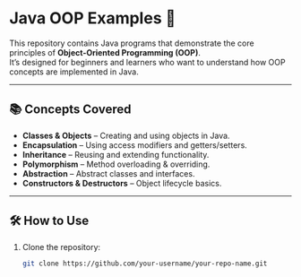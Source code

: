 # Java OOP Examples 🚀

This repository contains Java programs that demonstrate the core principles of **Object-Oriented Programming (OOP)**.  
It’s designed for beginners and learners who want to understand how OOP concepts are implemented in Java.

---

## 📚 Concepts Covered
- **Classes & Objects** – Creating and using objects in Java.
- **Encapsulation** – Using access modifiers and getters/setters.
- **Inheritance** – Reusing and extending functionality.
- **Polymorphism** – Method overloading & overriding.
- **Abstraction** – Abstract classes and interfaces.
- **Constructors & Destructors** – Object lifecycle basics.

---

## 🛠️ How to Use
1. Clone the repository:
   ```bash
   git clone https://github.com/your-username/your-repo-name.git

